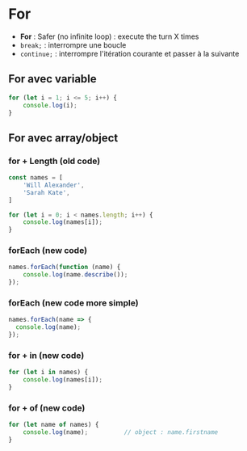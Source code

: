 # For

- **For** : Safer (no infinite loop) : execute the turn X times
- ``` break; ``` : interrompre une boucle
- ``` continue; ``` : interrompre l'itération courante et passer à la suivante

## For avec variable
```javascript
for (let i = 1; i <= 5; i++) {
    console.log(i);
}
```
## For avec array/object

### for + Length (old code)
```javascript
const names = [
    'Will Alexander',
    'Sarah Kate',
]

for (let i = 0; i < names.length; i++) {
    console.log(names[i]);
}
```
### forEach (new code)
```javascript
names.forEach(function (name) {
    console.log(name.describe());
});
```

### forEach (new code more simple)
```javascript
names.forEach(name => {
  console.log(name);
});
```

### for + in (new code)
```javascript
for (let i in names) {
    console.log(names[i]);
}
```

### for + of (new code)
```javascript 
for (let name of names) {
    console.log(name);          // object : name.firstname
}
```
